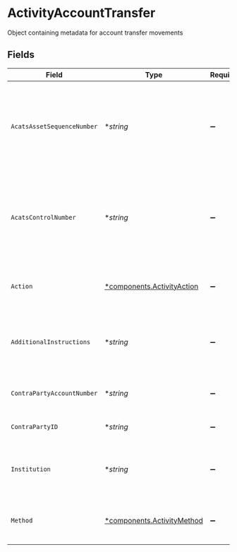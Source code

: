 # ActivityAccountTransfer

Object containing metadata for account transfer movements


## Fields

| Field                                                                                   | Type                                                                                    | Required                                                                                | Description                                                                             | Example                                                                                 |
| --------------------------------------------------------------------------------------- | --------------------------------------------------------------------------------------- | --------------------------------------------------------------------------------------- | --------------------------------------------------------------------------------------- | --------------------------------------------------------------------------------------- |
| `AcatsAssetSequenceNumber`                                                              | **string*                                                                               | :heavy_minus_sign:                                                                      | Sequence number assigned by the DTCC ACATS transfer system for each asset transferred   | 20240424178509                                                                          |
| `AcatsControlNumber`                                                                    | **string*                                                                               | :heavy_minus_sign:                                                                      | Unique Identifier generated by the NSCC ACATS when a transfer is initiated or submitted | 20240360002172                                                                          |
| `Action`                                                                                | [*components.ActivityAction](../../models/components/activityaction.md)                 | :heavy_minus_sign:                                                                      | Denotes whether the shares are incoming or outgoing                                     | INCOMING                                                                                |
| `AdditionalInstructions`                                                                | **string*                                                                               | :heavy_minus_sign:                                                                      | Free form text field containing additional information about a transaction              | Account Transfer instruction                                                            |
| `ContraPartyAccountNumber`                                                              | **string*                                                                               | :heavy_minus_sign:                                                                      | Account number at the contra firm                                                       | DBtvTOGIqBu5Pmz9Y14laM6G5jWTACMvwCV22nLYteo                                             |
| `ContraPartyID`                                                                         | **string*                                                                               | :heavy_minus_sign:                                                                      | Contra party identifier                                                                 | 9999                                                                                    |
| `Institution`                                                                           | **string*                                                                               | :heavy_minus_sign:                                                                      | Contra party institution for the account transfer                                       | Schwab                                                                                  |
| `Method`                                                                                | [*components.ActivityMethod](../../models/components/activitymethod.md)                 | :heavy_minus_sign:                                                                      | The method used for the account transfer                                                | ACATS                                                                                   |